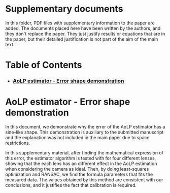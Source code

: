 # Supplementary documents
In this folder, PDF files with supplementary information to the paper are added.
The documents placed here have been written by the authors, and they don't replace
the paper. They just justify results or equations that are in the paper, but their
detailed justification is not part of the aim of the main text.

# Table of Contents
- ### [AoLP estimator - Error shape demonstration](#aolp-error)

<b name="aolp-error"></b>
# AoLP estimator - Error shape demonstration
In this document, we demonstrate why the error of the AoLP estimator has a
sine-like shape. This demonstration is auxiliary to the submitted manuscript and the
explanation was not included in the main paper due to space restrictions.

In this supplementary material, after finding the mathematical expression of this error, the estimator algorithm is tested with for four different lenses, showing that
the each lens has an different effect in the AoLP estimation when considering the
camera as ideal. Then, by doing least-squares optimization and RANSAC, we
find the formula parameters that fits the measured data. The values obtained
by this method are consistent with our conclusions, and it justifies the
fact that calibration is required.